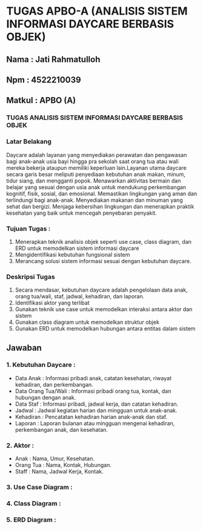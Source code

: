 # TUGAS APBO-A (ANALISIS SISTEM INFORMASI DAYCARE BERBASIS OBJEK)
## Nama : Jati Rahmatulloh
## Npm : 4522210039
## Matkul : APBO (A)

### TUGAS ANALISIS SISTEM INFORMASI DAYCARE BERBASIS OBJEK
### Latar Belakang
Daycare adalah layanan yang menyediakan perawatan dan pengawasan bagi anak-anak usia bayi hingga pra sekolah saat orang tua atau wali mereka bekerja ataupun memiliki keperluan lain.Layanan utama daycare secara garis besar meliputi penyediaan kebutuhan anak makan, minum, tidur siang, dan mengganti popok. Menawarkan aktivitas bermain dan belajar yang sesuai dengan usia anak untuk mendukung perkembangan kognitif, fisik, sosial, dan emosional. Memastikan lingkungan yang aman dan terlindungi bagi anak-anak. Menyediakan makanan dan minuman yang sehat dan bergizi. Menjaga kebersihan lingkungan dan menerapkan praktik kesehatan yang baik untuk mencegah penyebaran penyakit.
### Tujuan Tugas :
1. Menerapkan teknik analisis objek seperti use case, class diagram, dan ERD untuk memodelkan sistem informasi daycare
2. Mengidentifikasi kebutuhan fungsional sistem
3. Merancang solusi sistem informasi sesuai dengan kebutuhan daycare.
### Deskripsi Tugas
1. Secara mendasar, kebutuhan daycare adalah pengelolaan data anak, orang tua/wali, staf, jadwal, kehadiran, dan laporan.
2. Identifikasi aktor yang terlibat
3. Gunakan teknik use case untuk memodelkan interaksi antara aktor dan sistem
4. Gunakan class diagram untuk memodelkan struktur objek
5. Gunakan ERD untuk memodelkan hubungan antara entitas dalam sistem

## Jawaban
### 1. Kebutuhan Daycare :
- Data Anak : Informasi pribadi anak, catatan kesehatan, riwayat kehadiran, dan perkembangan.
- Data Orang Tua/Wali : Informasi pribadi orang tua, kontak, dan hubungan dengan anak.
- Data Staf : Informasi pribadi, jadwal kerja, dan catatan kehadiran.
- Jadwal : Jadwal kegiatan harian dan mingguan untuk anak-anak.
- Kehadiran : Pencatatan kehadiran harian anak-anak dan staf.
- Laporan : Laporan bulanan atau mingguan mengenai kehadiran, perkembangan anak, dan kesehatan.

### 2. Aktor :
- Anak : Nama, Umur, Kesehatan.
- Orang Tua : Nama, Kontak, Hubungan.
- Staff : Nama, Jadwal Kerja, Kontak.

### 3. Use Case Diagram :


### 4. Class Diagram : 


### 5. ERD Diagram :

